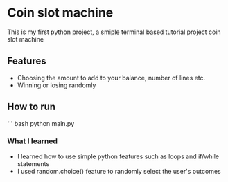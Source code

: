 # Coin slot machine
This is my first python project, a smiple terminal based tutorial project coin slot machine

## Features
- Choosing the amount to add to your balance, number of lines etc.
- Winning or losing randomly

## How to run
''' bash
python main.py

### What I learned
- I learned how to use simple python features such as loops and if/while statements
- I used random.choice() feature to randomly select the user's outcomes
  
